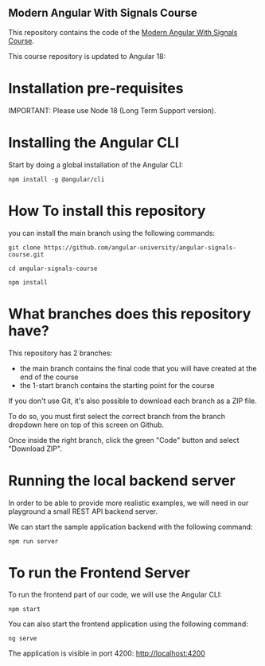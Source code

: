 
##  Modern Angular With Signals Course

This repository contains the code of the [Modern Angular With Signals Course](https://angular-university.io/course/angular-signals-course).

This course repository is updated to Angular 18:



# Installation pre-requisites

IMPORTANT: Please use Node 18 (Long Term Support version).

# Installing the Angular CLI

Start by doing a global installation of the Angular CLI:

    npm install -g @angular/cli

# How To install this repository

you can install the main branch using the following commands:

    git clone https://github.com/angular-university/angular-signals-course.git

    cd angular-signals-course

    npm install

# What branches does this repository have?

This repository has 2 branches:

- the main branch contains the final code that you will have created at the end of the course
- the 1-start branch contains the starting point for the course

If you don't use Git, it's also possible to download each branch as a ZIP file.

To do so, you must first select the correct branch from the branch dropdown here on top of this screen on Github. 

Once inside the right branch, click the green "Code" button and select "Download ZIP".

# Running the local backend server

In order to be able to provide more realistic examples, we will need in our playground a small REST API backend server. 

We can start the sample application backend with the following command:

    npm run server

# To run the Frontend Server

To run the frontend part of our code, we will use the Angular CLI:

    npm start

You can also start the frontend application using the following command:

    ng serve

The application is visible in port 4200: [http://localhost:4200](http://localhost:4200)

